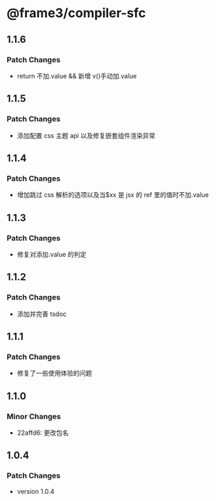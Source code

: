 # @frame3/compiler-sfc

## 1.1.6

### Patch Changes

- return 不加.value && 新增 v()手动加.value

## 1.1.5

### Patch Changes

- 添加配置 css 主题 api 以及修复嵌套组件渲染异常

## 1.1.4

### Patch Changes

- 增加跳过 css 解析的选项以及当$xx 是 jsx 的 ref 里的值时不加.value

## 1.1.3

### Patch Changes

- 修复对添加.value 的判定

## 1.1.2

### Patch Changes

- 添加并完善 tsdoc

## 1.1.1

### Patch Changes

- 修复了一些使用体验的问题

## 1.1.0

### Minor Changes

- 22affd6: 更改包名

## 1.0.4

### Patch Changes

- version 1.0.4
